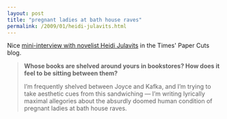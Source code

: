 ```yaml
---
layout: post
title: "pregnant ladies at bath house raves"
permalink: /2009/01/heidi-julavits.html
---
```


Nice [mini-interview with novelist Heidi Julavits](http://papercuts.blogs.nytimes.com/2009/01/23/stray-questions-for-heidi-julavits/) in the Times' Paper Cuts blog.

> **Whose books are shelved around yours in bookstores? How does it feel to be sitting between them?**
> 
> I’m frequently shelved between Joyce and Kafka, and I’m trying to take aesthetic cues from this sandwiching — I’m writing lyrically maximal allegories about the absurdly doomed human condition of pregnant ladies at bath house raves.